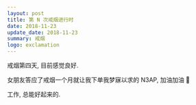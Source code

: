 ```yaml
---
layout: post
title: 第 N 次戒烟进行时
date: 2018-11-23
update_date: 2018-11-23
summary: 戒烟
logo: exclamation
---
```


戒烟第四天, 目前感觉良好.

女朋友答应了戒烟一个月就让我下单我梦寐以求的 N3AP, 加油加油 🤪

工作, 总能好起来的.
